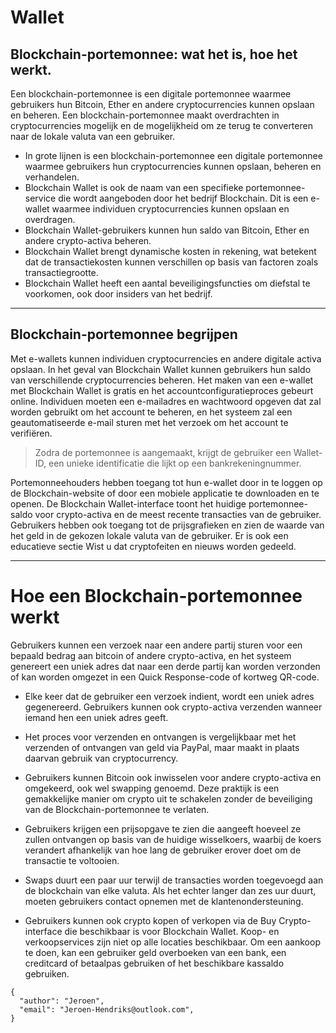 # Wallet
## Blockchain-portemonnee: wat het is, hoe het werkt.

Een blockchain-portemonnee is een digitale portemonnee waarmee gebruikers hun Bitcoin, Ether en andere cryptocurrencies kunnen opslaan en beheren. Een blockchain-portemonnee maakt overdrachten in cryptocurrencies mogelijk en de mogelijkheid om ze terug te converteren naar de lokale valuta van een gebruiker.

- In grote lijnen is een blockchain-portemonnee een digitale portemonnee waarmee gebruikers hun cryptocurrencies kunnen opslaan, beheren en verhandelen.
- Blockchain Wallet is ook de naam van een specifieke portemonnee-service die wordt aangeboden door het bedrijf Blockchain. Dit is een e-wallet waarmee individuen cryptocurrencies kunnen opslaan en overdragen.
- Blockchain Wallet-gebruikers kunnen hun saldo van Bitcoin, Ether en andere crypto-activa beheren.
- Blockchain Wallet brengt dynamische kosten in rekening, wat betekent dat de transactiekosten kunnen verschillen op basis van factoren zoals transactiegrootte.
- Blockchain Wallet heeft een aantal beveiligingsfuncties om diefstal te voorkomen, ook door insiders van het bedrijf.

---
## Blockchain-portemonnee begrijpen
Met e-wallets kunnen individuen cryptocurrencies en andere digitale activa opslaan. In het geval van Blockchain Wallet kunnen gebruikers hun saldo van verschillende cryptocurrencies beheren.
Het maken van een e-wallet met Blockchain Wallet is gratis en het accountconfiguratieproces gebeurt online. Individuen moeten een e-mailadres en wachtwoord opgeven dat zal worden gebruikt om het account te beheren, en het systeem zal een geautomatiseerde e-mail sturen met het verzoek om het account te verifiëren.
> Zodra de portemonnee is aangemaakt, krijgt de gebruiker een Wallet-ID, een unieke identificatie die lijkt op een bankrekeningnummer.

Portemonneehouders hebben toegang tot hun e-wallet door in te loggen op de Blockchain-website of door een mobiele applicatie te downloaden en te openen.
De Blockchain Wallet-interface toont het huidige portemonnee-saldo voor crypto-activa en de meest recente transacties van de gebruiker. Gebruikers hebben ook toegang tot de prijsgrafieken en zien de waarde van het geld in de gekozen lokale valuta van de gebruiker. Er is ook een educatieve sectie Wist u dat cryptofeiten en nieuws worden gedeeld.

---
# Hoe een Blockchain-portemonnee werkt
Gebruikers kunnen een verzoek naar een andere partij sturen voor een bepaald bedrag aan bitcoin of andere crypto-activa, en het systeem genereert een uniek adres dat naar een derde partij kan worden verzonden of kan worden omgezet in een Quick Response-code of kortweg QR-code.

- Elke keer dat de gebruiker een verzoek indient, wordt een uniek adres gegenereerd. Gebruikers kunnen ook crypto-activa verzenden wanneer iemand hen een uniek adres geeft.

- Het proces voor verzenden en ontvangen is vergelijkbaar met het verzenden of ontvangen van geld via PayPal, maar maakt in plaats daarvan gebruik van cryptocurrency.

- Gebruikers kunnen Bitcoin ook inwisselen voor andere crypto-activa en omgekeerd, ook wel swapping genoemd. Deze praktijk is een gemakkelijke manier om crypto uit te schakelen zonder de beveiliging van de Blockchain-portemonnee te verlaten.

- Gebruikers krijgen een prijsopgave te zien die aangeeft hoeveel ze zullen ontvangen op basis van de huidige wisselkoers, waarbij de koers verandert afhankelijk van hoe lang de gebruiker erover doet om de transactie te voltooien.

- Swaps duurt een paar uur terwijl de transacties worden toegevoegd aan de blockchain van elke valuta. Als het echter langer dan zes uur duurt, moeten gebruikers contact opnemen met de klantenondersteuning.

- Gebruikers kunnen ook crypto kopen of verkopen via de Buy Crypto-interface die beschikbaar is voor Blockchain Wallet. Koop- en verkoopservices zijn niet op alle locaties beschikbaar. Om een aankoop te doen, kan een gebruiker geld overboeken van een bank, een creditcard of betaalpas gebruiken of het beschikbare kassaldo gebruiken.


```
{
  "author": "Jeroen",
  "email": "Jeroen-Hendriks@outlook.com",
}
```
